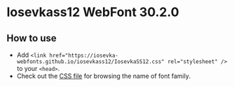 # Iosevkass12 WebFont 30.2.0

## How to use

- Add `<link href="https://iosevka-webfonts.github.io/iosevkass12/IosevkaSS12.css" rel="stylesheet" />` to your `<head>`.
- Check out the [CSS file](./IosevkaSS12.css) for browsing the name of font family.
